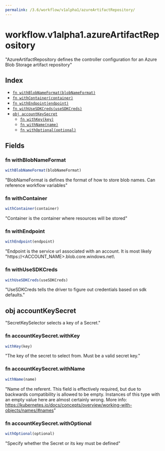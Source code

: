 ```yaml
---
permalink: /3.6/workflow/v1alpha1/azureArtifactRepository/
---
```


# workflow.v1alpha1.azureArtifactRepository

"AzureArtifactRepository defines the controller configuration for an Azure Blob Storage artifact repository"

## Index

* [`fn withBlobNameFormat(blobNameFormat)`](#fn-withblobnameformat)
* [`fn withContainer(container)`](#fn-withcontainer)
* [`fn withEndpoint(endpoint)`](#fn-withendpoint)
* [`fn withUseSDKCreds(useSDKCreds)`](#fn-withusesdkcreds)
* [`obj accountKeySecret`](#obj-accountkeysecret)
  * [`fn withKey(key)`](#fn-accountkeysecretwithkey)
  * [`fn withName(name)`](#fn-accountkeysecretwithname)
  * [`fn withOptional(optional)`](#fn-accountkeysecretwithoptional)

## Fields

### fn withBlobNameFormat

```ts
withBlobNameFormat(blobNameFormat)
```

"BlobNameFormat is defines the format of how to store blob names. Can reference workflow variables"

### fn withContainer

```ts
withContainer(container)
```

"Container is the container where resources will be stored"

### fn withEndpoint

```ts
withEndpoint(endpoint)
```

"Endpoint is the service url associated with an account. It is most likely \"https://<ACCOUNT_NAME>.blob.core.windows.net\

### fn withUseSDKCreds

```ts
withUseSDKCreds(useSDKCreds)
```

"UseSDKCreds tells the driver to figure out credentials based on sdk defaults."

## obj accountKeySecret

"SecretKeySelector selects a key of a Secret."

### fn accountKeySecret.withKey

```ts
withKey(key)
```

"The key of the secret to select from.  Must be a valid secret key."

### fn accountKeySecret.withName

```ts
withName(name)
```

"Name of the referent. This field is effectively required, but due to backwards compatibility is allowed to be empty. Instances of this type with an empty value here are almost certainly wrong. More info: https://kubernetes.io/docs/concepts/overview/working-with-objects/names/#names"

### fn accountKeySecret.withOptional

```ts
withOptional(optional)
```

"Specify whether the Secret or its key must be defined"